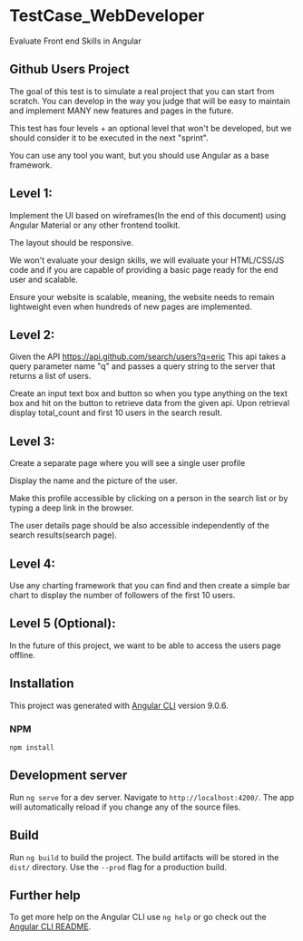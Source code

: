 # TestCase_WebDeveloper
Evaluate Front end Skills in Angular 

## Github Users Project
The goal of this test is to simulate a real project that you can start from scratch. You can develop in the way you judge that will be easy to maintain and implement MANY new features and pages in the future.


This test has four levels + an optional level that won't be developed, but we should consider it to be executed in the next "sprint". 

You can use any tool you want, but you should use Angular as a base framework.

## Level 1:

Implement the UI based on wireframes(In the end of this document) using Angular Material or any other frontend toolkit.

The layout should be responsive.

We won't evaluate your design skills, we will evaluate your HTML/CSS/JS code and if you are capable of providing a basic page ready for the end user and scalable.

Ensure your website is scalable, meaning, the website needs to remain lightweight even when hundreds of new pages are implemented.

## Level 2:

Given the API https://api.github.com/search/users?q=eric 
This api takes a query parameter name "q" and passes a query string to the server that returns a list of users. 

Create an input text box and button so when you type anything on the text box and hit on the button to retrieve data from the given api. Upon retrieval display total_count and first 10 users in the search result. 

## Level 3: 

Create a separate page where you will see a single user profile

Display the name and the picture of the user.

Make this profile accessible by clicking on a person in the search list or by typing a deep link in the browser.

The user details page should be also accessible independently of the search results(search page).

## Level 4: 

Use any charting framework that you can find and then create a simple bar chart to display the number of followers of the first 10 users.

## Level 5 (Optional): 

In the future of this project, we want to be able to access the users page offline.

## Installation

This project was generated with [Angular CLI](https://github.com/angular/angular-cli) version 9.0.6.

### NPM

```
npm install
```

## Development server

Run `ng serve` for a dev server. Navigate to `http://localhost:4200/`. The app will automatically reload if you change any of the source files.

## Build

Run `ng build` to build the project. The build artifacts will be stored in the `dist/` directory. Use the `--prod` flag for a production build.

## Further help

To get more help on the Angular CLI use `ng help` or go check out the [Angular CLI README](https://github.com/angular/angular-cli/blob/master/README.md).
